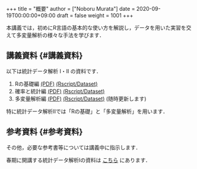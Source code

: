 +++
title = "概要"
author = ["Noboru Murata"]
date = 2020-09-19T00:00:00+09:00
draft = false
weight = 1001
+++

本講義では，初めにR言語の基本的な使い方を解説し，データを用いた実習を交えて多変量解析の様々な手法を学びます．


## 講義資料 {#講義資料}

以下は統計データ解析 I・II の資料です．

1.  Rの基礎編 [(PDF)](https://noboru-murata.github.io/statistical-data-analysis2/pdfs/note1.pdf) [(Rscript/Dataset)](https://noboru-murata.github.io/statistical-data-analysis2/zips/script1.zip)
2.  確率と統計編 [(PDF)](https://noboru-murata.github.io/statistical-data-analysis2/pdfs/note2.pdf) [(Rscript/Dataset)](https://noboru-murata.github.io/statistical-data-analysis2/zips/script2.zip)
3.  多変量解析編 [(PDF)](https://noboru-murata.github.io/statistical-data-analysis2/pdfs/note3.pdf) [(Rscript/Dataset)](https://noboru-murata.github.io/statistical-data-analysis2/zips/script3.zip)
    (随時更新します)

特に統計データ解析IIでは「Rの基礎」と「多変量解析」を用います．


## 参考資料 {#参考資料}

その他，必要な参考書等については講義中に指示します．

春期に開講する統計データ解析Iの資料は
[こちら](https://noboru-murata.github.io/statistical-data-analysis1/)
にあります．
